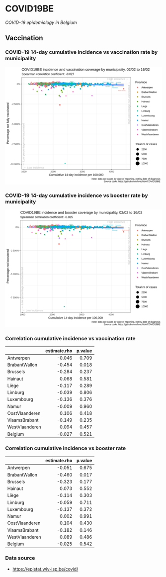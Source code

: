 
# COVID19BE

*COVID-19 epidemiology in Belgium*

## Vaccination

### COVID-19 14-day cumulative incidence vs vaccination rate by municipality

![](covid19be-vaccination.png)

### COVID-19 14-day cumulative incidence vs booster rate by municipality

![](covid19be-vaccination-booster.png)

### Correlation cumulative incidence vs vaccination rate

|                | estimate.rho | p.value |
| :------------- | -----------: | ------: |
| Antwerpen      |      \-0.046 |   0.709 |
| BrabantWallon  |      \-0.454 |   0.018 |
| Brussels       |      \-0.284 |   0.237 |
| Hainaut        |        0.068 |   0.581 |
| Liège          |      \-0.117 |   0.289 |
| Limburg        |      \-0.039 |   0.806 |
| Luxembourg     |      \-0.136 |   0.376 |
| Namur          |      \-0.009 |   0.960 |
| OostVlaanderen |        0.106 |   0.418 |
| VlaamsBrabant  |      \-0.149 |   0.235 |
| WestVlaanderen |        0.094 |   0.457 |
| Belgium        |      \-0.027 |   0.521 |

### Correlation cumulative incidence vs booster rate

|                | estimate.rho | p.value |
| :------------- | -----------: | ------: |
| Antwerpen      |      \-0.051 |   0.675 |
| BrabantWallon  |      \-0.460 |   0.017 |
| Brussels       |      \-0.323 |   0.177 |
| Hainaut        |        0.073 |   0.552 |
| Liège          |      \-0.114 |   0.303 |
| Limburg        |      \-0.059 |   0.711 |
| Luxembourg     |      \-0.137 |   0.372 |
| Namur          |        0.002 |   0.991 |
| OostVlaanderen |        0.104 |   0.430 |
| VlaamsBrabant  |      \-0.182 |   0.146 |
| WestVlaanderen |        0.089 |   0.486 |
| Belgium        |      \-0.025 |   0.542 |

### Data source

  - <https://epistat.wiv-isp.be/covid/>

